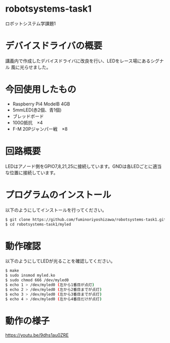 # robotsystems-task1
ロボットシステム学課題1

# デバイスドライバの概要
講義内で作成したデバイスドライバに改良を行い、LEDをレース場にあるシグナル
風に光らせました。

# 今回使用したもの
* Raspberry Pi4 ModelB 4GB
* 5mmLED(赤2個、青1個)
* ブレッドボード
* 100Ω抵抗　×4
* F-M 20Pジャンパー戦　×8

# 回路概要
LEDはアノード側をGPIO7,8,21,25に接続しています。GNDは各LEDごとに適当な位置に接続しています。

# プログラムのインストール
以下のようにしてインストールを行ってください。
```bash
$ git clone https://github.com/fuminoriyoshizawa/robotsystems-task1.git
$ cd robotsystems-task1/myled
```
# 動作確認
以下のようにしてLEDが光ることを確認してください。
```bash
$ make
$ sudo insmod myled.ko
$ sudo chmod 666 /dev/myled0
$ echo 1 > /dev/myled0 (左から1番目が点灯)
$ echo 2 > /dev/myled0 (左から2番目までが点灯)
$ echo 3 > /dev/myled0 (左から3番目までが点灯)
$ echo 4 > /dev/myled0 (左から4番目だけが点灯)
```
# 動作の様子
https://youtu.be/9dhs1au0ZRE



